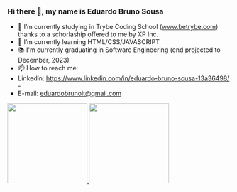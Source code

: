 ### Hi there 👋, my name is Eduardo Bruno Sousa 

- 🔭 I’m currently studying in Trybe Coding School (www.betrybe.com) thanks to a schorlaship offered to me by XP Inc.
- 🌱 I’m currently learning HTML/CSS/JAVASCRIPT 
- 📚 I'm currently graduating in Software Engineering (end projected to December, 2023)
- 📫 How to reach me: 
- Linkedin: https://www.linkedin.com/in/eduardo-bruno-sousa-13a36498/  - 
- E-mail: eduardobrunoit@gmail.com

<div>
  <a href="https://github.com/eduardojigub">
  <img height="180em" src="https://github-readme-stats.vercel.app/api?username=eduardojigub&show_icons=true&theme=chartreuse-dark&include_all_commits=true&count_private=true"/>
  <img height="180em" src="https://github-readme-stats.vercel.app/api/top-langs/?username=eduardojigub&layout=compact&langs_count=7&theme=chartreuse-dark"/>
</div>
